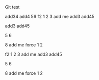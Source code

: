 Git test

add34
add4
56
f2 1 2 3
add me
add3
add45


add3
add45

5
6



8
add me
force
1
2

f2 1 2 3
add me
add3
add45


5
6



8
add me
force
1
2
